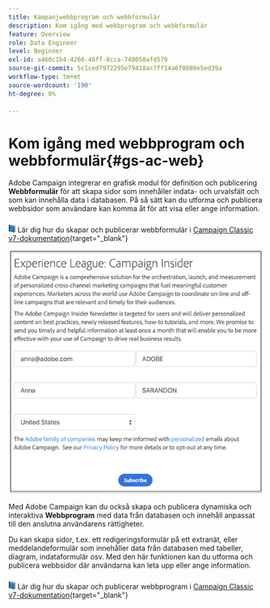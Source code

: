```yaml
---
title: Kampanjwebbprogram och webbformulär
description: Kom igång med webbprogram och webbformulär
feature: Overview
role: Data Engineer
level: Beginner
exl-id: a460c1b4-4266-46ff-8cca-748050afd579
source-git-commit: 5c1ced7972295e79418ac7ff14a6f0888e5ed39a
workflow-type: tm+mt
source-wordcount: '190'
ht-degree: 0%

---
```


# Kom igång med webbprogram och webbformulär{#gs-ac-web}

Adobe Campaign integrerar en grafisk modul för definition och publicering **Webbformulär** för att skapa sidor som innehåller indata- och urvalsfält och som kan innehålla data i databasen. På så sätt kan du utforma och publicera webbsidor som användare kan komma åt för att visa eller ange information.

![](../assets/do-not-localize/book.png) Lär dig hur du skapar och publicerar webbformulär i [Campaign Classic v7-dokumentation](https://experienceleague.adobe.com/docs/campaign-classic/using/designing-content/web-forms/about-web-forms.html?lang=en#designing-content){target=&quot;_blank&quot;}

![](assets/sample.png)

Med Adobe Campaign kan du också skapa och publicera dynamiska och interaktiva **Webbprogram** med data från databasen och innehåll anpassat till den anslutna användarens rättigheter.

Du kan skapa sidor, t.ex. ett redigeringsformulär på ett extranät, eller meddelandeformulär som innehåller data från databasen med tabeller, diagram, indataformulär osv. Med den här funktionen kan du utforma och publicera webbsidor där användarna kan leta upp eller ange information.

![](../assets/do-not-localize/book.png) Lär dig hur du skapar och publicerar webbprogram i [Campaign Classic v7-dokumentation](https://experienceleague.adobe.com/docs/campaign-classic/using/designing-content/web-applications/about-web-applications.html?lang=en#designing-content){target=&quot;_blank&quot;}
